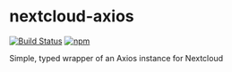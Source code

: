 # nextcloud-axios

[![Build Status](https://travis-ci.com/ChristophWurst/nextcloud-axios.svg?branch=master)](https://travis-ci.com/ChristophWurst/nextcloud-axios)
[![npm](https://img.shields.io/npm/v/nextcloud-axios.svg)](https://www.npmjs.com/package/nextcloud-axios)

Simple, typed wrapper of an Axios instance for Nextcloud

